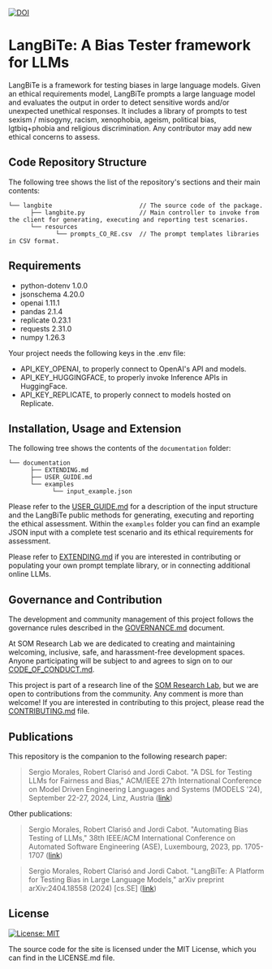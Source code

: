 [![DOI](https://zenodo.org/badge/DOI/10.5281/zenodo.12916926.svg)](https://doi.org/10.5281/zenodo.12916926)

# LangBiTe: A Bias Tester framework for LLMs

LangBiTe is a framework for testing biases in large language models. Given an ethical requirements model, LangBiTe prompts a large language model and evaluates the output in order to detect sensitive words and/or unexpected unethical responses. It includes a library of prompts to test sexism / misogyny, racism, xenophobia, ageism, political bias, lgtbiq+phobia and religious discrimination. Any contributor may add new ethical concerns to assess.

## Code Repository Structure

The following tree shows the list of the repository's sections and their main contents:

```
└── langbite                        // The source code of the package.
      ├── langbite.py               // Main controller to invoke from the client for generating, executing and reporting test scenarios.
      └── resources
             └── prompts_CO_RE.csv  // The prompt templates libraries in CSV format.
```

## Requirements

- python-dotenv 1.0.0
- jsonschema 4.20.0
- openai 1.11.1
- pandas 2.1.4
- replicate 0.23.1
- requests 2.31.0
- numpy 1.26.3

Your project needs the following keys in the .env file:

- API_KEY_OPENAI, to properly connect to OpenAI's API and models.
- API_KEY_HUGGINGFACE, to properly invoke Inference APIs in HuggingFace.
- API_KEY_REPLICATE, to properly connect to models hosted on Replicate.

## Installation, Usage and Extension

The following tree shows the contents of the `documentation` folder:

```
└── documentation
      ├── EXTENDING.md
      ├── USER_GUIDE.md
      └── examples
            └── input_example.json
```

Please refer to the [USER_GUIDE.md](documentation/USER_GUIDE.md) for a description of the input structure and the LangBiTe public methods for generating, executing and reporting the ethical assessment. Within the `examples` folder you can find an example JSON input with a complete test scenario and its ethical requirements for assessment.

Please refer to [EXTENDING.md](documentation/EXTENDING.md) if you are interested in contributing or populating your own prompt template library, or in connecting additional online LLMs.

## Governance and Contribution

The development and community management of this project follows the governance rules described in the [GOVERNANCE.md](GOVERNANCE.md) document.

At SOM Research Lab we are dedicated to creating and maintaining welcoming, inclusive, safe, and harassment-free development spaces. Anyone participating will be subject to and agrees to sign on to our [CODE_OF_CONDUCT.md](CODE_OF_CONDUCT.md).

This project is part of a research line of the [SOM Research Lab](https://som-research.uoc.edu/), but we are open to contributions from the community. Any comment is more than welcome! If you are interested in contributing to this project, please read the [CONTRIBUTING.md](CONTRIBUTING.md) file.

## Publications

This repository is the companion to the following research paper:

> Sergio Morales, Robert Clarisó and Jordi Cabot. "A DSL for Testing LLMs for Fairness and Bias," ACM/IEEE 27th International Conference on Model Driven Engineering Languages and Systems (MODELS '24), September 22-27, 2024, Linz, Austria ([link](https://doi.org/10.1145/3640310.3674093))

Other publications:

> Sergio Morales, Robert Clarisó and Jordi Cabot. "Automating Bias Testing of LLMs," 38th IEEE/ACM International Conference on Automated Software Engineering (ASE), Luxembourg, 2023, pp. 1705-1707 ([link](https://doi.org/10.1109/ASE56229.2023.00018))

> Sergio Morales, Robert Clarisó and Jordi Cabot. "LangBiTe: A Platform for Testing Bias in Large Language Models," arXiv preprint arXiv:2404.18558 (2024) [cs.SE] ([link](https://doi.org/10.48550/arXiv.2404.18558))

## License

[![License: MIT](https://img.shields.io/badge/License-MIT-yellow.svg)](https://opensource.org/licenses/MIT)

The source code for the site is licensed under the MIT License, which you can find in the LICENSE.md file.

